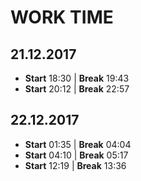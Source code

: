 # WORK TIME
## 21.12.2017
* **Start** 18:30 | **Break** 19:43
* **Start** 20:12 | **Break** 22:57
## 22.12.2017
* **Start** 01:35 | **Break** 04:04
* **Start** 04:10 | **Break** 05:17
* **Start** 12:19 | **Break** 13:36
